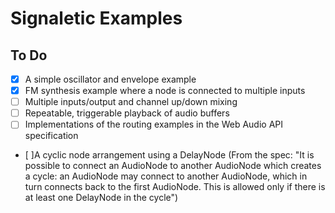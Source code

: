 # Signaletic Examples

## To Do
- [x] A simple oscillator and envelope example
- [x] FM synthesis example where a node is connected to multiple inputs
- [ ] Multiple inputs/output and channel up/down mixing
- [ ] Repeatable, triggerable playback of audio buffers
- [ ] Implementations of the routing examples in the Web Audio API specification
- [ ]A cyclic node arrangement using a DelayNode (From the spec: "It is possible to connect an AudioNode to another AudioNode which creates a cycle: an AudioNode may connect to another AudioNode, which in turn connects back to the first AudioNode. This is allowed only if there is at least one DelayNode in the cycle")
